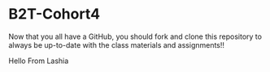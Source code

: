 # B2T-Cohort4
Now that you all have a GitHub, you should fork and clone this repository to always be up-to-date with the class materials and assignments!!

Hello From Lashia
